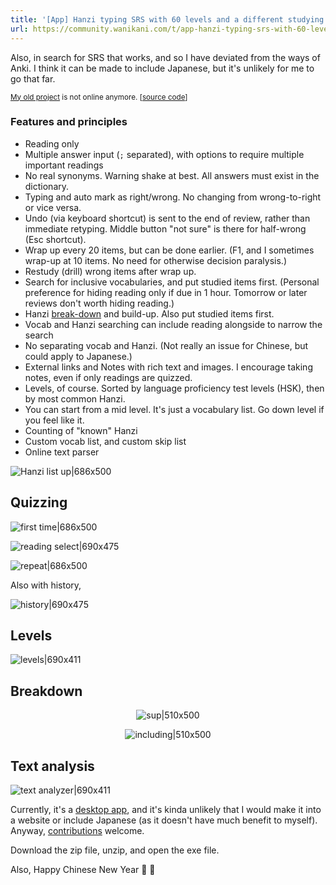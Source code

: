 ```yaml
---
title: '[App] Hanzi typing SRS with 60 levels and a different studying method'
url: https://community.wanikani.com/t/app-hanzi-typing-srs-with-60-levels-and-a-different-studying-method/69163
---
```


Also, in search for SRS that works, and so I have deviated from the ways of Anki. I think it can be made to include Japanese, but it's unlikely for me to go that far.

<small> [My old project](https://community.wanikani.com/t/wanikani-for-chinese/43389/4?u=polv) is not online anymore. [[source code](https://github.com/zhquiz/zhquiz)]  </small>

### Features and principles

- Reading only
- Multiple answer input (`;` separated), with options to require multiple important readings
- No real synonyms. Warning shake at best. All answers must exist in the dictionary.
- Typing and auto mark as right/wrong. No changing from wrong-to-right or vice versa.
- Undo (via keyboard shortcut) is sent to the end of review, rather than immediate retyping. Middle button "not sure" is there for half-wrong (Esc shortcut).
- Wrap up every 20 items, but can be done earlier. (F1, and I sometimes wrap-up at 10 items. No need for otherwise decision paralysis.)
- Restudy (drill) wrong items after wrap up.
- Search for inclusive vocabularies, and put studied items first. (Personal preference for hiding reading only if due in 1 hour. Tomorrow or later reviews don't worth hiding reading.)
- Hanzi [break-down](https://github.com/cjkvi/cjkvi-ids) and build-up. Also put studied items first.
- Vocab and Hanzi searching can include reading alongside to narrow the search
- No separating vocab and Hanzi. (Not really an issue for Chinese, but could apply to Japanese.)
- External links and Notes with rich text and images. I encourage taking notes, even if only readings are quizzed.
- Levels, of course. Sorted by language proficiency test levels (HSK), then by most common Hanzi.
- You can start from a mid level. It's just a vocabulary list. Go down level if you feel like it.
- Counting of "known" Hanzi
- Custom vocab list, and custom skip list
- Online text parser

![Hanzi list up|686x500](upload://vVtoeHruN92GJE5yOmml2uWhWOX.png)

## Quizzing

![first time|686x500](upload://ipx7xNVrPVvfHO1jdDiVD38QCWv.png)

![reading select|690x475](upload://tzWDJkGLEXK0haCeRSRDZuf1APT.png)

![repeat|686x500](upload://xJjPONutyJsnerdo0PE3e1d1KRP.png)

Also with history,

![history|690x475](upload://fAGUBe08sCZJwb62LkTcCzarGav.png)

## Levels

![levels|690x411](upload://7HZP1Q3XaYDIQctbcRr2MOPqKXB.jpeg)

## Breakdown

<div align=center>

![sup|510x500](upload://N3r8yOZIc1kZ9ceoYemTrhZZ1v.png)

![including|510x500](upload://j08K7KOQ3BN1lp3fyVVHGTReT27.png)

</div>

## Text analysis

![text analyzer|690x411](upload://zZiO56hzo9rykdxf1CoARjBAwJl.jpeg)

Currently, it's a [desktop app](https://github.com/patarapolw/cnpy/releases), and it's kinda unlikely that I would make it into a website or include Japanese (as it doesn't have much benefit to myself). Anyway, [contributions](https://github.com/patarapolw/cnpy) welcome.

Download the zip file, unzip, and open the exe file.

Also, Happy Chinese New Year :tada: :dragon_face:
